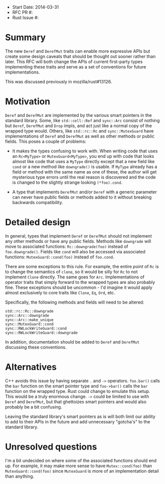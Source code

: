 - Start Date: 2014-03-31
- RFC PR #:
- Rust Issue #:

# Summary

The new `Deref` and `DerefMut` traits can enable more expressive APIs but
create some design caveats that should be thought out sooner rather than later.
This RFC will both change the APIs of current first-party types implementing
these traits and serve as a set of conventions for future implementations.

This was discussed previously in mozilla/rust#13126.

# Motivation

`Deref` and `DerefMut` are implemented by the various smart pointers in the
standard library. Some, like `std::cell::Ref` and `sync::Arc` consist of
nothing but `Deref`, `DerefMut` and `Drop` impls, and act just like a normal
copy of the wrapped type would. Others, like `std::rc::Rc` and
`sync::MutexGuard` have implementations of `Deref` and `DerefMut` as well
as other methods or public fields. This poses a couple of problems:

* It makes the types confusing to work with. When writing code that uses an
  `Rc<MyType>` or `MutexGuard<MyType>`, you end up with code that looks almost
  like code that uses a `MyType` directly except that a new field like `cond`
  or a new method like `downgrade()` is usable. If `MyType` already has a field
  or method with the same name as one of these, the author will get mysterious
  type errors until the real reason is discovered and the code is changed to
  the slightly strange looking `(*foo).cond`.

* A type that implements `DerefMut` and/or `Deref` with a generic parameter can
  never have public fields or methods added to it without breaking backwards
  compatibility.

# Detailed design

In general, types that implement `Deref` or `DerefMut` should not implement any
other methods or have any public fields. Methods like `downgrade` will move to
associated functions: `Rc::downgrade(foo)` instead of `foo.downgrade()`. Fields
like `cond` will also be accessed via associated functions:
`MutexGuard::cond(foo)` instead of `foo.cond`.

There are some exceptions to this rule. For example, the entire *point* of `Rc`
is to change the semantics of `clone`, so it would be silly for `Rc` to not
implement `Clone` directly. The same goes for `Arc`. Implementations of
operator traits that simply forward to the wrapped types are also probably
fine. These exceptions should be uncommon - I'd imagine it would apply almost
exclusively to core traits like `Clone`, `Eq`, `Ord`, etc.

Specifically, the following methods and fields will need to be altered:
```
std::rc::Rc::downgrade
sync::Arc::downgrade
sync::Arc::make_unique
sync::MutexGuard::cond
sync::RWLockWriteGuard::cond
sync::RWLockWriteGuard::downgrade
```

In addition, documentation should be added to `Deref` and `DerefMut` discussing
these conventions.

# Alternatives

C++ avoids this issue by having separate `.` and `->` operators. `foo.bar()`
calls the `bar` function on the smart pointer type and `foo->bar()` calls the
`bar` function on the wrapped type. Rust could change to emulate this setup.
This would be a truly enormous change. `->` could be limited to use with
`Deref` and `DerefMut`, but that ghettoizes smart pointers and would also
probably be a bit confusing.

Leaving the standard library's smart pointers as is will both limit our ability
to add to their APIs in the future and add unnecessary "gotcha's" to the
standard library.

# Unresolved questions

I'm a bit undecided on where some of the associated functions should end up.
For example, it may make more sense to have `Mutex::cond(foo)` than
`MutexGuard::cond(foo)` since `MutexGuard` is more of an implementation detail
than anything.
